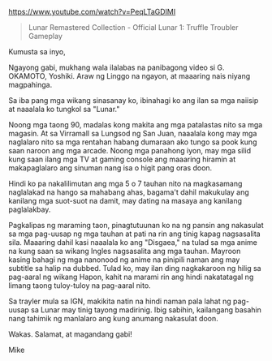 https://www.youtube.com/watch?v=PeqLTaGDIMI

> Lunar Remastered Collection - Official Lunar 1: Truffle Troubler Gameplay

Kumusta sa inyo,

Ngayong gabi, mukhang wala ilalabas na panibagong video si G. OKAMOTO, Yoshiki. Araw ng Linggo na ngayon, at maaaring nais niyang magpahinga.

Sa iba pang mga wikang sinasanay ko, ibinahagi ko ang ilan sa mga naiisip at naaalala ko tungkol sa "Lunar."

Noong mga taong 90, madalas kong makita ang mga patalastas nito sa mga magasin. At sa Virramall sa Lungsod ng San Juan, naaalala kong may mga naglalaro nito sa mga rentahan habang dumaraan ako tungo sa pook kung saan naroon ang mga arcade. Noong mga panahong iyon, may mga silid kung saan ilang mga TV at gaming console ang maaaring hiramin at makapaglalaro ang sinuman nang isa o higit pang oras doon.

Hindi ko pa nakalilimutan ang mga 5 o 7 tauhan nito na magkasamang naglalakad na hango sa mahabang ahas, bagama't dahil makukulay ang kanilang mga suot-suot na damit, may dating na masaya ang kanilang paglalakbay.

Pagkalipas ng maraming taon, pinagtutuunan ko na ng pansin ang nakasulat sa mga pag-uusap ng mga tauhan at pati na rin ang tinig kapag nagsasalita sila. Maaaring dahil kasi naaalala ko ang "Disgaea," na tulad sa mga anime na kung saan sa wikang Ingles nagsasalita ang mga tauhan. Mayroon kasing bahagi ng mga nanonood ng anime na pinipili naman ang may subtitle sa halip na dubbed. Tulad ko, may ilan ding nagkakaroon ng hilig sa pag-aaral ng wikang Hapon, kahit na marami rin ang hindi nakatatagal ng limang taong tuloy-tuloy na pag-aaral nito.

Sa trayler mula sa IGN, makikita natin na hindi naman pala lahat ng pag-uusap sa Lunar may tinig tayong madirinig. Ibig sabihin, kailangang basahin nang tahimik ng manlalaro ang kung anumang nakasulat doon.

Wakas. Salamat, at magandang gabi!

Mike








 








